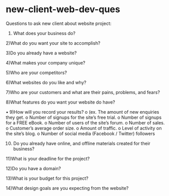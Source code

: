 # new-client-web-dev-ques
Questions to ask new client about website project:

1) What does your business do?

2)What do you want your site to accomplish?

3)Do you already have a website?

4)What makes your company unique?

5)Who are your competitors?

6)What websites do you like and why?

7)Who are your customers and what are their pains, problems, and fears?

8)What features do you want your website do have?

•	9)How will you record your results? 
o	(ex. The amount of new enquiries they get.
o	Number of signups for the site’s free trial.
o	Number of signups for a FREE eBook.
o	Number of users of the site’s forum.
o	Number of sales.
o	Customer’s average order size.
o	Amount of traffic.
o	Level of activity on the site’s blog.
o	Number of social media (Facebook / Twitter) followers


10) Do you already have online, and offline materials created for their business?

11)What is your deadline for the project?

12)Do you have a domain?

13)What is your budget for this project?

14)What design goals are you expecting from the website?
